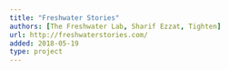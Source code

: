 ```yaml
---
title: "Freshwater Stories"
authors: [The Freshwater Lab, Sharif Ezzat, Tighten]
url: http://freshwaterstories.com/
added: 2018-05-19
type: project
---
```

